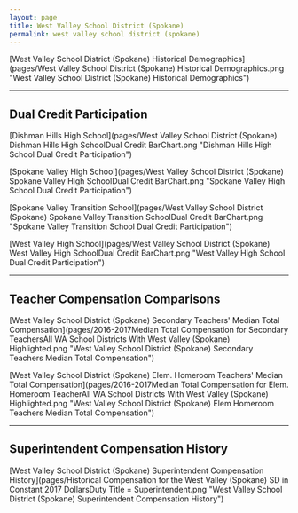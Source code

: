 ```yaml
---
layout: page
title: West Valley School District (Spokane)
permalink: west valley school district (spokane)
---
```



[West Valley School District (Spokane) Historical Demographics](pages/West Valley School District (Spokane) Historical Demographics.png "West Valley School District (Spokane) Historical Demographics")

___

## Dual Credit Participation

[Dishman Hills High School](pages/West Valley School District (Spokane) Dishman Hills High SchoolDual Credit BarChart.png "Dishman Hills High School Dual Credit Participation")

[Spokane Valley High School](pages/West Valley School District (Spokane) Spokane Valley High SchoolDual Credit BarChart.png "Spokane Valley High School Dual Credit Participation")

[Spokane Valley Transition School](pages/West Valley School District (Spokane) Spokane Valley Transition SchoolDual Credit BarChart.png "Spokane Valley Transition School Dual Credit Participation")

[West Valley High School](pages/West Valley School District (Spokane) West Valley High SchoolDual Credit BarChart.png "West Valley High School Dual Credit Participation")


___

## Teacher Compensation Comparisons

[West Valley School District (Spokane) Secondary Teachers' Median Total Compensation](pages/2016-2017Median Total Compensation for Secondary TeachersAll WA School Districts With West Valley (Spokane) Highlighted.png "West Valley School District (Spokane) Secondary Teachers Median Total Compensation")

[West Valley School District (Spokane) Elem. Homeroom Teachers' Median Total Compensation](pages/2016-2017Median Total Compensation for Elem. Homeroom TeacherAll WA School Districts With West Valley (Spokane) Highlighted.png "West Valley School District (Spokane) Elem Homeroom Teachers Median Total Compensation")


___

## Superintendent Compensation History

[West Valley School District (Spokane) Superintendent Compensation History](pages/Historical Compensation for the West Valley (Spokane) SD in Constant 2017 DollarsDuty Title = Superintendent.png "West Valley School District (Spokane) Superintendent Compensation History")

